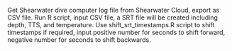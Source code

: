 Get Shearwater dive computer log file from Shearwater Cloud, export as CSV file.
Run R script, input CSV file, a SRT file will be created including depth, TTS, and temperature.
Use shift_srt_timestamps.R script to shift timestamps if required, input positive number for seconds to shift forward, negative number for seconds to shift backwards.
